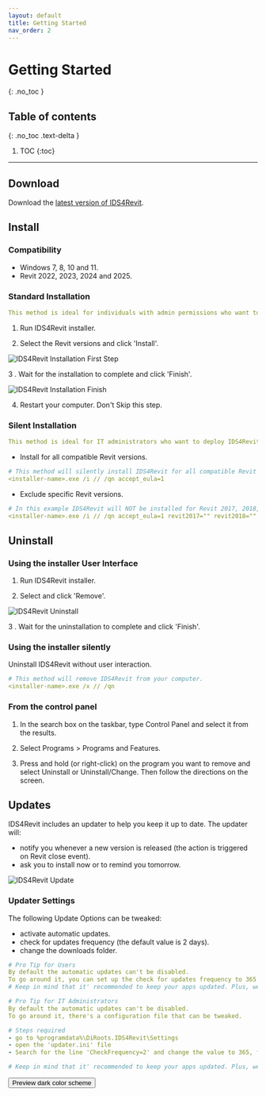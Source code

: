 ```yaml
---
layout: default
title: Getting Started
nav_order: 2
---
```


# Getting Started
{: .no_toc }

## Table of contents
{: .no_toc .text-delta }

1. TOC
{:toc}

---

## Download

Download the [latest version of IDS4Revit]().


## Install

### Compatibility
- Windows 7, 8, 10 and 11.
- Revit 2022, 2023, 2024 and 2025.

### Standard Installation

```yaml
This method is ideal for individuals with admin permissions who want to install IDS4Revit in one computer.
```

1. Run IDS4Revit installer.

2. Select the Revit versions and click 'Install'.

![IDS4Revit Installation First Step](../assets\images\GIFs\IDS-Install.gif)

3 . Wait for the installation to complete and click 'Finish'.

![IDS4Revit Installation Finish](../assets\images\GIFs\IDS-InstallationComplete.png)

4. Restart your computer. Don't Skip this step.

### Silent Installation

```yaml
This method is ideal for IT administrators who want to deploy IDS4Revit to multiple computers.
```

- Install for all compatible Revit versions.

```yaml
# This method will silently install IDS4Revit for all compatible Revit versions.
<installer-name>.exe /i // /qn accept_eula=1
```

- Exclude specific Revit versions.

```yaml
# In this example IDS4Revit will NOT be installed for Revit 2017, 2018, and 2019.
<installer-name>.exe /i // /qn accept_eula=1 revit2017="" revit2018="" revit2019=""
```

## Uninstall

### Using the installer User Interface

1. Run IDS4Revit installer.

2. Select and click 'Remove'.

![IDS4Revit Uninstall](../assets\images\GIFs\IDS-RemoveInstall.png)

3 . Wait for the uninstallation to complete and click 'Finish'.

### Using the installer silently

Uninstall IDS4Revit without user interaction.

```yaml
# This method will remove IDS4Revit from your computer.
<installer-name>.exe /x // /qn
```

### From the control panel

1. In the search box on the taskbar, type Control Panel and select it from the results.

2. Select Programs > Programs and Features.

3. Press and hold (or right-click) on the program you want to remove and select Uninstall or Uninstall/Change. Then follow the directions on the screen.

## Updates

IDS4Revit includes an updater to help you keep it up to date. 
The updater will:
- notify you whenever a new version is released (the action is triggered on Revit close event).
- ask you to install now or to remind you tomorrow.

![IDS4Revit Update](../assets\images\GIFs\IDS-Update.png)

### Updater Settings

The following Update Options can be tweaked:
- activate automatic updates.
- check for updates frequency (the default value is 2 days). 
- change the downloads folder.

```yaml
# Pro Tip for Users
By default the automatic updates can't be disabled.
To go around it, you can set up the check for updates frequency to 365 days, for example.
# Keep in mind that it' recommended to keep your apps updated. Plus, we do not provide support for outdated applications.
```

```yaml
# Pro Tip for IT Administrators
By default the automatic updates can't be disabled.
To go around it, there's a configuration file that can be tweaked.

# Steps required
- go to %programdata%\DiRoots.IDS4Revit\Settings
- open the 'updater.ini' file
- Search for the line 'CheckFrequency=2' and change the value to 365, for example.

# Keep in mind that it' recommended to keep your apps updated. Plus, we do not provide support for outdated applications.
```

<button class="btn js-toggle-dark-mode">Preview dark color scheme</button>